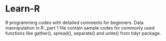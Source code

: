 # Learn-R
R programming codes with detailed comments for beginners.
Data mannipulation in R _part 1 file contain sample codes for commonly used functions like gather(), spread(), separate() and unite() from tidyr package.
